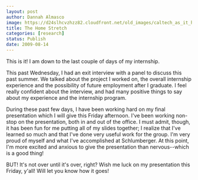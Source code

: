 ```yaml
---
layout: post
author: Dannah Almasco
image: https://d24slhcvzhzz82.cloudfront.net/old_images/caltech_as_it_happens/6a0105349b8251970b0120a54a0216970c.jpg
title: The Home Stretch
categories: [research]
status: Publish
date: 2009-08-14
---
```



This is it! I am down to the last couple of days of my internship.

This past Wednesday, I had an exit interview with a panel to discuss
this past summer. We talked about the project I worked on, the overall
internship experience and the possibility of future employment after I
graduate. I feel really confident about the interview, and had many positive things to say about my experience and the internship program.

During these past few days, I have been working hard on my final presentation which I will give this Friday afternoon. I've been working non-stop on the presentation, both in and out of the office. I must admit, though, it has been fun for me putting all of my slides together; I realize that I've learned so much and that I've done very useful work for the group. I'm very proud of myself and what I've accomplished at Schlumberger. At this point, I'm more excited and anxious to give the presentation than nervous--which is a good thing!

BUT! It's not over until it's over, right? Wish me luck on my presentation this Friday, y'all! Will let you know how it goes!


